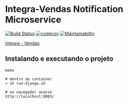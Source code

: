 # Integra-Vendas Notification Microservice

[![Build Status](https://travis-ci.org/integra-vendas/Notification-Microservice.svg?branch=master)](https://travis-ci.org/integra-vendas/Notification-Microservice)
[![codecov](https://codecov.io/gh/integra-vendas/Notification-Microservice/branch/master/graph/badge.svg)](https://codecov.io/gh/integra-vendas/Notification-Microservice)
[![Maintainability](https://api.codeclimate.com/v1/badges/1b3d0209f16da132bafa/maintainability)](https://codeclimate.com/github/integra-vendas/Notification-Microservice/maintainability)

[Integra - Vendas](https://github.com/fga-eps-mds/2018.2-Integra-Vendas).

## Instalando e executando o projeto
```shell
make

# dentro do container
> sh run-django.sh

# no navegador acesse
http://localhost:8003/
```
